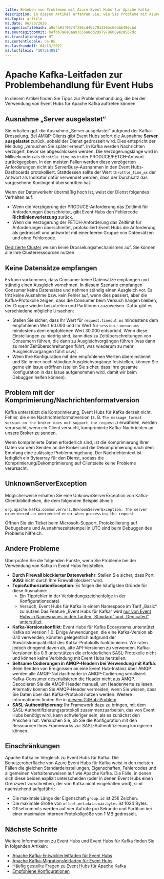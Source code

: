 ```yaml
---
title: Beheben von Problemen mit Azure Event Hubs für Apache Kafka
description: In diesem Artikel erfahren Sie, wie Sie Probleme mit Azure Event Hubs für Apache Kafka behandeln.
ms.topic: article
ms.date: 06/23/2020
ms.openlocfilehash: a9d4a93f0074f206cd4627913505c66eb6480cbd
ms.sourcegitcommit: b4fbb7a6a0aa93656e8dd29979786069eca567dc
ms.translationtype: HT
ms.contentlocale: de-DE
ms.lasthandoff: 04/13/2021
ms.locfileid: "107314081"
---
```

# <a name="apache-kafka-troubleshooting-guide-for-event-hubs"></a>Apache Kafka-Leitfaden zur Problembehandlung für Event Hubs
In diesem Artikel finden Sie Tipps zur Problembehandlung, die bei der Verwendung von Event Hubs für Apache Kafka auftreten können. 

## <a name="server-busy-exception"></a>Ausnahme „Server ausgelastet“
Sie erhalten ggf. die Ausnahme „Server ausgelastet“ aufgrund der Kafka-Drosselung. Bei AMQP-Clients gibt Event Hubs sofort die Ausnahme **Server ausgelastet** zurück, sobald der Dienst gedrosselt wird. Dies entspricht der Meldung „versuchen Sie später erneut“. In Kafka werden Nachrichten verzögert, bevor sie abgeschlossen werden. Die Verzögerungslänge wird in Millisekunden als `throttle_time_ms` in der PRODUCE/FETCH-Antwort zurückgegeben. In den meisten Fällen werden diese verzögerten Anforderungen nicht als ServerBusy-Ausnahmen in den Event Hubs-Dashboards protokolliert. Stattdessen sollte der Wert `throttle_time_ms` der Antwort als Indikator dafür verwendet werden, dass der Durchsatz das vorgesehene Kontingent überschritten hat.

Wenn der Datenverkehr übermäßig hoch ist, weist der Dienst folgendes Verhalten auf:

- Wenn die Verzögerung der PRODUCE-Anforderung das Zeitlimit für Anforderungen überschreitet, gibt Event Hubs den Fehlercode **Richtlinienverletzung** zurück.
- Wenn die Verzögerung der FETCH-Anforderung das Zeitlimit für Anforderungen überschreitet, protokolliert Event Hubs die Anforderung als gedrosselt und antwortet mit einer leeren Gruppe von Datensätzen und ohne Fehlercode.

[Dedizierte Cluster](event-hubs-dedicated-overview.md) weisen keine Drosselungsmechanismen auf. Sie können alle Ihre Clusterressourcen nutzen.

## <a name="no-records-received"></a>Keine Datensätze empfangen
Es kann vorkommen, dass Consumer keine Datensätze empfangen und ständig einen Ausgleich vornehmen. In diesem Szenario empfangen Consumer keine Datensätze und nehmen ständig einen Ausgleich vor. Es tritt keine Ausnahme bzw. kein Fehler auf, wenn dies passiert, aber die Kafka-Protokolle zeigen, dass die Consumer beim Versuch hängen bleiben, der Gruppe wieder beizutreten und Partitionen zuzuweisen. Dafür gibt es verschiedene mögliche Ursachen:

- Stellen Sie sicher, dass Ihr Wert für `request.timeout.ms` mindestens dem empfohlenen Wert 60.000 und Ihr Wert für `session.timeout.ms` mindestens dem empfohlenen Wert 30.000 entspricht. Wenn diese Einstellungen zu niedrig sind, kann dies zu Zeitüberschreitungen von Consumern führen, die dann zu Ausgleichvorgängen führen (was dann zu mehr Zeitüberschreitungen führt, was wiederum zu mehr Ausgleichvorgängen führt usw.). 
- Wenn Ihre Konfiguration mit den empfohlenen Werten übereinstimmt und Sie immer noch ständige Ausgleichvorgänge feststellen, können Sie gerne ein Issue eröffnen (stellen Sie sicher, dass Ihre gesamte Konfiguration in das Issue aufgenommen wird, damit wir beim Debuggen helfen können).

## <a name="compressionmessage-format-version-issue"></a>Problem mit der Komprimierung/Nachrichtenformatversion
Kafka unterstützt die Komprimierung, Event Hubs für Kafka derzeit nicht. Fehler, die eine Nachrichtenformatversion (z. B. `The message format version on the broker does not support the request.`) erwähnen, werden verursacht, wenn ein Client versucht, komprimierte Kafka-Nachrichten an unsere Broker zu senden.

Wenn komprimierte Daten erforderlich sind, ist die Komprimierung Ihrer Daten vor dem Senden an die Broker und die Dekomprimierung nach dem Empfang eine zulässige Problemumgehung. Der Nachrichtentext ist lediglich ein Bytearray für den Dienst, sodass die Komprimierung/Dekomprimierung auf Clientseite keine Probleme verursacht.

## <a name="unknownserverexception"></a>UnknownServerException
Möglicherweise erhalten Sie eine UnknownServerException von Kafka-Clientbibliotheken, die dem folgenden Beispiel ähnelt: 

```
org.apache.kafka.common.errors.UnknownServerException: The server experienced an unexpected error when processing the request
```

Öffnen Sie ein Ticket beim Microsoft-Support.  Protokollierung auf Debugebene und Ausnahmezeitstempel in UTC sind beim Debuggen des Problems hilfreich. 

## <a name="other-issues"></a>Andere Probleme
Überprüfen Sie die folgenden Punkte, wenn Sie Probleme bei der Verwendung von Kafka in Event Hubs feststellen.

- **Durch Firewall blockierter Datenverkehr**: Stellen Sie sicher, dass Port **9093** nicht durch Ihre Firewall blockiert wird.
- **TopicAuthorizationException**: Es folgen die häufigsten Gründe für diese Ausnahme:
    - Ein Tippfehler in der Verbindungszeichenfolge in der Konfigurationsdatei
    - Versuch, Event Hubs für Kafka in einem Namespace im Tarif „Basic“ zu nutzen Das Feature „Event Hubs für Kafka“ wird [nur von Event Hubs in Namespaces in den Tarifen „Standard“ und „Dedicated“ unterstützt](https://azure.microsoft.com/pricing/details/event-hubs/).
- **Kafka-Versionskonflikt**: Event Hubs für Kafka Ecosystems unterstützt Kafka ab Version 1.0. Einige Anwendungen, die eine Kafka-Version ab 0.10 verwenden, könnten gelegentlich aufgrund der Abwärtskompatibilität des Kafka-Protokolls funktionieren. Wir raten jedoch dringend davon ab, alte API-Versionen zu verwenden. Kafka-Versionen bis 0.9 unterstützen die erforderlichen SASL-Protokolle nicht und können keine Verbindung mit Event Hubs herstellen.
- **Seltsame Codierungen in AMQP-Headern bei Verwendung mit Kafka**: Beim Senden von Ereignissen an eine Event Hub-Instanz über AMQP werden alle AMQP-Nutzlastheader in AMQP-Codierung serialisiert. Kafka-Consumer deserialisieren die Header nicht aus AMQP. Decodieren Sie die AMQP-Header manuell, um Headerwerte zu lesen. Alternativ können Sie AMQP-Header vermeiden, wenn Sie wissen, dass Sie Daten über das Kafka-Protokoll nutzen werden. Weitere Informationen finden Sie in [diesem GitHub-Problem](https://github.com/Azure/azure-event-hubs-for-kafka/issues/56).
- **SASL-Authentifizierung**: Ihr Framework dazu zu bringen, mit dem SASL-Authentifizierungsprotokoll zusammenzuarbeiten, das von Event Hubs benötigt wird, kann schwieriger sein, als es zunächst den Anschein hat. Versuchen Sie, ob Sie die Konfiguration mit den Ressourcen Ihres Frameworks zur SASL-Authentifizierung korrigieren können. 

## <a name="limits"></a>Einschränkungen
Apache Kafka im Vergleich zu Event Hubs für Kafka. Die Benutzeroberfläche von Azure Event Hubs für Kafka weist in den meisten Fällen die gleichen Standardeinstellungen, Eigenschaften, Fehlercodes und allgemeinen Verhaltensweisen auf wie Apache Kafka. Die Fälle, in denen sich diese beiden explizit unterscheiden (oder in denen Event Hubs einen Grenzwert vorschreiben, der von Kafka nicht eingehalten wird), sind nachstehend aufgeführt:

- Die maximale Länge der Eigenschaft `group.id` ist 256 Zeichen.
- Die maximale Größe von `offset.metadata.max.bytes` ist 1024 Bytes.
- Offsetcommits werden auf vier Aufrufe pro Sekunde und Partition bei einer maximalen internen Protokollgröße von 1 MB gedrosselt.


## <a name="next-steps"></a>Nächste Schritte
Weitere Informationen zu Event Hubs und Event Hubs für Kafka finden Sie in folgenden Artikeln:  

- [Apache Kafka-Entwicklerleitfaden für Event Hubs](apache-kafka-developer-guide.md)
- [Apache Kafka-Migrationsleitfaden für Event Hubs](apache-kafka-migration-guide.md)
- [Häufig gestellte Fragen zu Event Hubs für Apache Kafka](apache-kafka-frequently-asked-questions.yml)
- [Empfohlene Konfigurationen](apache-kafka-configurations.md)
